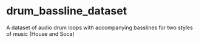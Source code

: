 # drum_bassline_dataset
A dataset of audio drum loops with accompanying basslines for two styles of music (House and Soca)
